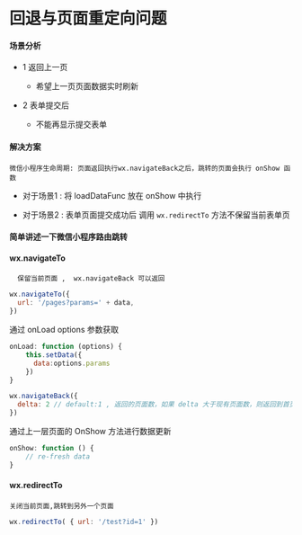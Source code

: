 回退与页面重定向问题
===

#### 场景分析

+ 1 返回上一页
   + 希望上一页页面数据实时刷新

+ 2 表单提交后
   + 不能再显示提交表单


#### 解决方案

    微信小程序生命周期: 页面返回执行wx.navigateBack之后，跳转的页面会执行 onShow 函数

+ 对于场景1 : 将 loadDataFunc 放在 onShow 中执行

+ 对于场景2 : 表单页面提交成功后 调用 `wx.redirectTo` 方法不保留当前表单页


#### 简单讲述一下微信小程序路由跳转


#### wx.navigateTo   

      保留当前页面 ,  wx.navigateBack 可以返回

```js
wx.navigateTo({
  url: '/pages?params=' + data,
})
```

通过 onLoad options 参数获取
```js
onLoad: function (options) {
    this.setData({
      data:options.params
    })
}
```

```js
wx.navigateBack({
  delta: 2 // default:1 , 返回的页面数，如果 delta 大于现有页面数，则返回到首页
})
```

通过上一层页面的 OnShow 方法进行数据更新

```js
onShow: function () {
    // re-fresh data
}
```



#### wx.redirectTo   

    关闭当前页面,跳转到另外一个页面

```js
wx.redirectTo( { url: '/test?id=1' })
```



 